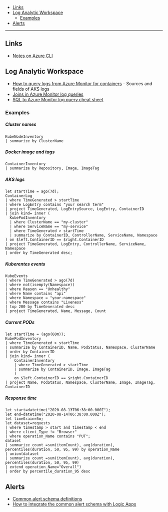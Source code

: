 - [Links](#links)
- [Log Analytic Workspace](#log-analytic-workspace)
  * [Examples](#examples)
- [Alerts](#alerts)
____

## Links

- [Notes on Azure CLI](./azure-cli.md)

## Log Analytic Workspace

- [How to query logs from Azure Monitor for containers](https://docs.microsoft.com/en-us/azure/azure-monitor/insights/container-insights-log-search) - Sources and fields of AKS logs
- [Joins in Azure Monitor log queries](https://docs.microsoft.com/en-us/azure/azure-monitor/log-query/joins)
- [SQL to Azure Monitor log query cheat sheet](https://docs.microsoft.com/en-us/azure/azure-monitor/log-query/sql-cheatsheet)

### Examples

##### Cluster names

```kusto
KubeNodeInventory
| summarize by ClusterName
```

##### Docker image and tags

```kusto
ContainerInventory
| summarize by Repository, Image, ImageTag
```

##### AKS logs

```kusto
let startTime = ago(7d);
ContainerLog
| where TimeGenerated > startTime
| where LogEntry contains "your search term"
| project TimeGenerated, LogEntrySource, LogEntry, ContainerID
| join kind= inner (
  KubePodInventory
  | where ClusterName == "my-cluster"
  | where ServiceName == "my-service"
  | where TimeGenerated > startTime
  | summarize by ContainerID, ControllerName, ServiceName, Namespace
) on $left.ContainerID == $right.ContainerID
| project TimeGenerated, LogEntry, ControllerName, ServiceName, Namespace
| order by TimeGenerated desc;
```

##### Kuberentes events

```kusto
KubeEvents
| where TimeGenerated > ago(7d)
| where not(isempty(Namespace))
| where Reason == "Unhealthy"
| where Name contains "api"
| where Namespace = "your-namespace"
| where Message contains "Liveness"
| top 200 by TimeGenerated desc
| project TimeGenerated, Name, Message, Count
```

##### Current PODs

```kusto
let startTime = (ago(60m));
KubePodInventory
| where TimeGenerated > startTime
| summarize by ContainerID, Name, PodStatus, Namespace, ClusterName
| order by ContainerID
| join kind= inner (
    ContainerInventory
    | where TimeGenerated > startTime
    | summarize by ContainerID, Image, ImageTag
    )
    on $left.ContainerID == $right.ContainerID
| project Name, PodStatus, Namespace, ClusterName, Image, ImageTag, ContainerID
```

##### Response time

```kusto
let start=datetime("2020-08-13T06:38:00.000Z");
let end=datetime("2020-08-14T06:38:00.000Z");
let timeGrain=5m;
let dataset=requests
| where timestamp > start and timestamp < end
| where client_Type != "Browser"
| where operation_Name contains "PUT";
dataset
| summarize count_=sum(itemCount), avg(duration), percentiles(duration, 50, 95, 99) by operation_Name
| union(dataset
| summarize count_=sum(itemCount), avg(duration), percentiles(duration, 50, 95, 99)
| extend operation_Name="Overall")
| order by percentile_duration_95 desc
```

## Alerts

- [Common alert schema definitions](https://docs.microsoft.com/en-us/azure/azure-monitor/platform/alerts-common-schema-definitions)
- [How to integrate the common alert schema with Logic Apps](https://docs.microsoft.com/en-us/azure/azure-monitor/platform/alerts-common-schema-integrations)
